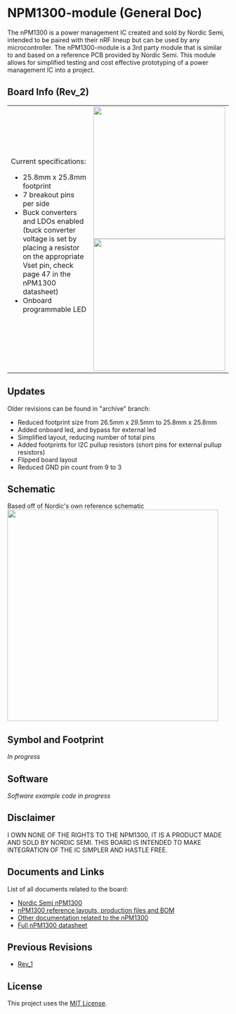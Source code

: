 # NPM1300-module (General Doc)
The nPM1300 is a power management IC created and sold by Nordic Semi, intended to be paired with their nRF lineup but can be used by any microcontroller. The nPM1300-module is a 3rd party module that is similar to and based on a reference PCB provided by Nordic Semi. This module allows for simplified testing and cost effective prototyping of a power management IC into a project.

## Board Info (Rev_2)
<table>
  <tr>
    <td>
Current specifications:

- 25.8mm x 25.8mm footprint  
- 7 breakout pins per side  
- Buck converters and LDOs enabled (buck converter voltage is set by placing a resistor on the appropriate Vset pin, check page 47 in the nPM1300 datasheet)  
- Onboard programmable LED
    </td>
    <td>
      <img src="https://github.com/user-attachments/assets/556ab214-c438-42d7-bac3-bc9d08069bf9" width="300"><br>
      <img src="https://github.com/user-attachments/assets/7cc15b91-ac2f-4b15-a4f8-3c513186fc7b" width="300">
  </tr>
</table>

## Updates
Older revisions can be found in "archive" branch:
- Reduced footprint size from 26.5mm x 29.5mm to 25.8mm x 25.8mm
- Added onboard led, and bypass for external led
- Simplified layout, reducing number of total pins
- Added footprints for I2C pullup resistors (short pins for external pullup resistors)
- Flipped board layout
- Reduced GND pin count from 9 to 3

## Schematic
Based off of Nordic's own reference schematic
<img src="https://github.com/user-attachments/assets/28c509ce-54f6-4a90-8210-95e79ddaac41" height=480px>

## Symbol and Footprint
*In progress*

## Software
*Software example code in progress*

## Disclaimer
I OWN NONE OF THE RIGHTS TO THE NPM1300, IT IS A PRODUCT MADE AND SOLD BY NORDIC SEMI. THIS BOARD IS INTENDED TO MAKE INTEGRATION OF THE IC SIMPLER AND HASTLE FREE.

## Documents and Links
List of all documents related to the board:
- [Nordic Semi nPM1300](https://www.nordicsemi.com/Products/nPM1300)
- [nPM1300 reference layouts, production files and BOM](https://www.nordicsemi.com/Products/nPM1300/Downloads#infotabs)
- [Other documentation related to the nPM1300](https://docs.nordicsemi.com/category/npm1300-category)
- [Full nPM1300 datasheet](https://mm.digikey.com/Volume0/opasdata/d220001/medias/docus/6443/NPM1300-QEAA-R.pdf)

## Previous Revisions
- [Rev_1](https://github.com/AryA-65/NPM1300-module/tree/archive)

## License
This project uses the [MIT License](https://github.com/AryA-65/NPM1300-module/blob/main/LICENSE).
